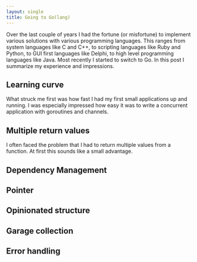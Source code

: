 ```yaml
---
layout: single
title: Going to Go(lang)
---
```


Over the last couple of years I had the fortune (or misfortune) to implement various solutions with various programming languages. This ranges from system languages like C and C++, to scripting languages like Ruby and Python, to  GUI first languages like Delphi, to high level programming languages like Java. Most recently I started to switch to Go. In this post I summarize my experience and impressions. 


## Learning curve ##

What struck me first was how fast I had my first small applications up and running. I was especially impressed how easy it was to write a concurrent application with goroutines and channels. 

## Multiple return values ##

I often faced the problem that I had to return multiple values from a function. At first this sounds like a small advantage. 

## Dependency Management ##

## Pointer ##

## Opinionated structure ##

## Garage collection

## Error handling
